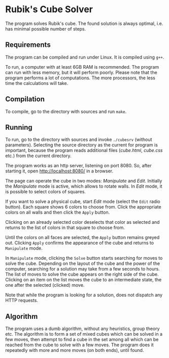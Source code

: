 # Rubik's Cube Solver

The program solves Rubik's cube. The found solution is always optimal,
i.e. has minimal possible number of steps.

## Requirements

The program can be compiled and run under Linux. It is compiled using `g++`.

To run, a computer with at least 6GB RAM is recommended.
The program can run with less memory, but it will perform poorly.
Please note that the program performs a lot of computations. The more
processors, the less time the calculations will take.

## Compilation

To compile, go to the directory with sources and run `make`.

## Running

To run, go to the directory with sources and invoke `./cubesrv`
(without parameters). Selecting the source directory as the current
for program is important, because the program reads additional files
(_cube.html_, _cube.css_ etc.) from the current directory.

The program works as an http server, listening on port 8080. So,
after starting it, open [http://localhost:8080/](http://localhost:8080/)
in a browser.

The page can operate the cube in two modes: _Manipulate_ and _Edit_.
Initially the _Manipulate_ mode is active, which allows to rotate walls.
In _Edit_ mode, it is possible to select colors of squares.

If you want to solve a physical cube, start _Edit_ mode (select the
`Edit` radio button). Each square shows 6 colors to choose from.
Click the appropriate colors on all walls and then click the `Apply` button.

Clicking on an already selected color deselects that color as selected
and returns to the list of colors in that square to choose from.

Until the colors on all faces are selected, the `Apply` button remains
greyed out. Clicking `Apply` confirms the appearance of the cube and
returns to `Manipulate` mode.

In `Manipulate` mode, clicking the `Solve` button starts searching for
moves to solve the cube. Depending on the layout of the cube and the
power of the computer, searching for a solution may take from
a few seconds to hours. The list of moves to solve the cube appears on
the right side of the cube. Clicking on an item on the list moves the
cube to an intermediate state, the one after the selected (clicked) move.

Note that while the program is looking for a solution, does not
dispatch any HTTP requests.

## Algorithm

The program uses a dumb algorithm, without any heuristics, group theory
etc.  The algorithm is to form a set of mixed cubes which can be solved in a
few moves, then attempt to find a cube in the set among all which can be
reached from the cube to solve with a few moves. The program does it repeatedly
with more and more moves (on both ends), until found.

